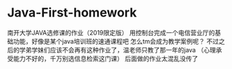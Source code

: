 # Java-First-homework

南开大学JAVA选修课的作业（2019限定版）
用控制台完成一个电信营业厅的基础功能，好像是某个java培训班的速通课程吧
怎么tm会成为教学案例呢？
不过之后的学弟学妹们应该不会再有这种作业了，温老师只教了那一年的java
（心理承受能力不好的，千万别选信息检索这门课）
后面做的作业太混乱没传了  
